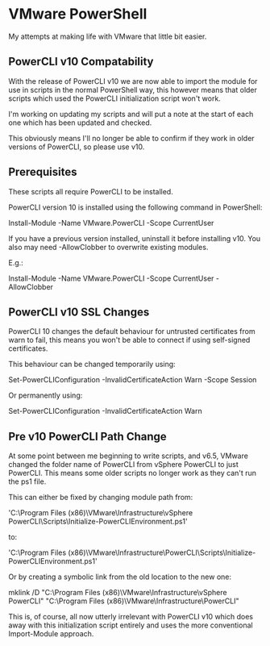 # VMware PowerShell

My attempts at making life with VMware that little bit easier.

## PowerCLI v10 Compatability

With the release of PowerCLI v10 we are now able to import the module for use in scripts in the normal PowerShell way, this however means that older scripts which used the PowerCLI initialization script won't work.

I'm working on updating my scripts and will put a note at the start of each one which has been updated and checked.

This obviously means I'll no longer be able to confirm if they work in older versions of PowerCLI, so please use v10.

## Prerequisites

These scripts all require PowerCLI to be installed.

PowerCLI version 10 is installed using the following command in PowerShell:

Install-Module -Name VMware.PowerCLI -Scope CurrentUser

If you have a previous version installed, uninstall it before installing v10. You also may need -AllowClobber to overwrite existing modules.

E.g.:

Install-Module -Name VMware.PowerCLI -Scope CurrentUser -AllowClobber

## PowerCLI v10 SSL Changes

PowerCLI 10 changes the default behaviour for untrusted certificates from warn to fail, this means you won't be able to connect if using self-signed certificates.

This behaviour can be changed temporarily using:

Set-PowerCLIConfiguration -InvalidCertificateAction Warn -Scope Session

Or permanently using:

Set-PowerCLIConfiguration -InvalidCertificateAction Warn

## Pre v10 PowerCLI Path Change

At some point between me beginning to write scripts, and v6.5, VMware changed the folder name of PowerCLI from vSphere PowerCLI to just PowerCLI. This means some older scripts no longer work as they can't run the ps1 file.

This can either be fixed by changing module path from:

'C:\Program Files (x86)\VMware\Infrastructure\vSphere PowerCLI\Scripts\Initialize-PowerCLIEnvironment.ps1'

to:

'C:\Program Files (x86)\VMware\Infrastructure\PowerCLI\Scripts\Initialize-PowerCLIEnvironment.ps1'


Or by creating a symbolic link from the old location to the new one:

mklink /D "C:\Program Files (x86)\VMware\Infrastructure\vSphere PowerCLI" "C:\Program Files (x86)\VMware\Infrastructure\PowerCLI"


This is, of course, all now utterly irrelevant with PowerCLI v10 which does away with this initialization script entirely and uses the more conventional Import-Module approach.